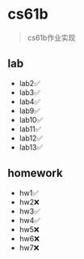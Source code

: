 # cs61b

> cs61b作业实现

## lab

- lab2✅
- lab3✅
- lab4✅
- lab9✅
- lab10✅
- lab11✅
- lab12✅
- lab13✅

## homework

- hw1✅
- hw2❌
- hw3✅
- hw4✅
- hw5❌
- hw6❌
- hw7❌
